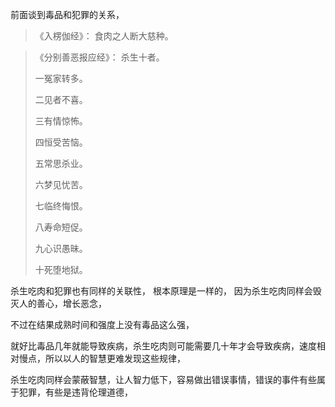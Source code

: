 前面谈到毒品和犯罪的关系，

> 《入楞伽经》：
> 食肉之人断大慈种。

> 《分别善恶报应经》：
> 杀生十者。
> 
> 一冤家转多。
> 
> 二见者不喜。
> 
> 三有情惊怖。
> 
> 四恒受苦恼。
> 
> 五常思杀业。
> 
> 六梦见忧苦。
> 
> 七临终悔恨。
> 
> 八寿命短促。
> 
> 九心识愚昧。
> 
> 十死堕地狱。

杀生吃肉和犯罪也有同样的关联性，
根本原理是一样的，
因为杀生吃肉同样会毁灭人的善心，增长恶念，

不过在结果成熟时间和强度上没有毒品这么强，

就好比毒品几年就能导致疾病，杀生吃肉则可能需要几十年才会导致疾病，速度相对慢点，所以以人的智慧更难发现这些规律，

杀生吃肉同样会蒙蔽智慧，让人智力低下，容易做出错误事情，错误的事件有些属于犯罪，有些是违背伦理道德，




